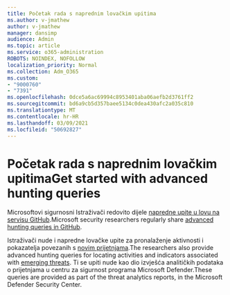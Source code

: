 ```yaml
---
title: Početak rada s naprednim lovačkim upitima
ms.author: v-jmathew
author: v-jmathew
manager: dansimp
audience: Admin
ms.topic: article
ms.service: o365-administration
ROBOTS: NOINDEX, NOFOLLOW
localization_priority: Normal
ms.collection: Adm_O365
ms.custom:
- "9000760"
- "7391"
ms.openlocfilehash: 0dce5a6ac69994c8953401aba06aefb2d3761ff2
ms.sourcegitcommit: bd6a9cb5d357baee5134c0dea430afc2a035c810
ms.translationtype: MT
ms.contentlocale: hr-HR
ms.lasthandoff: 03/09/2021
ms.locfileid: "50692827"
---
```

# <a name="get-started-with-advanced-hunting-queries"></a><span data-ttu-id="82172-102">Početak rada s naprednim lovačkim upitima</span><span class="sxs-lookup"><span data-stu-id="82172-102">Get started with advanced hunting queries</span></span>

<span data-ttu-id="82172-103">Microsoftovi sigurnosni Istraživači redovito dijele [napredne upite u lovu na servisu GitHub](https://go.microsoft.com/fwlink/?linkid=2144624).</span><span class="sxs-lookup"><span data-stu-id="82172-103">Microsoft security researchers regularly share [advanced hunting queries in GitHub](https://go.microsoft.com/fwlink/?linkid=2144624).</span></span>

<span data-ttu-id="82172-104">Istraživači nude i napredne lovačke upite za pronalaženje aktivnosti i pokazatelja povezanih s [novim prijetnjama](https://go.microsoft.com/fwlink/?linkid=2145808).</span><span class="sxs-lookup"><span data-stu-id="82172-104">The researchers also provide advanced hunting queries for locating activities and indicators associated with [emerging threats](https://go.microsoft.com/fwlink/?linkid=2145808).</span></span> <span data-ttu-id="82172-105">Ti se upiti nude kao dio izvješća analitičkih podataka o prijetnjama u centru za sigurnost programa Microsoft Defender.</span><span class="sxs-lookup"><span data-stu-id="82172-105">These queries are provided as part of the threat analytics reports, in the Microsoft Defender Security Center.</span></span>
